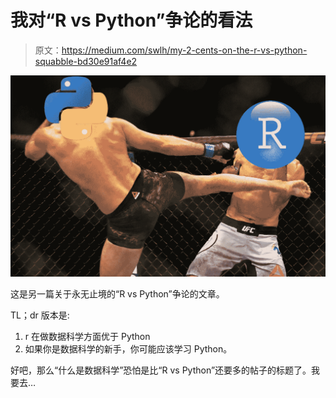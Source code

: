 # 我对“R vs Python”争论的看法

> 原文：<https://medium.com/swlh/my-2-cents-on-the-r-vs-python-squabble-bd30e91af4e2>

![](img/571528ebdfff19917d4206d06580c8f3.png)

这是另一篇关于永无止境的“R vs Python”争论的文章。

TL；dr 版本是:

1.  r 在做数据科学方面优于 Python
2.  如果你是数据科学的新手，你可能应该学习 Python。

好吧，那么“什么是数据科学”恐怕是比“R vs Python”还要多的帖子的标题了。我要去…